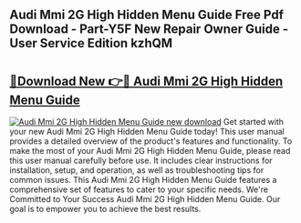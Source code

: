 ## Audi Mmi 2G High Hidden Menu Guide Free Pdf Download - Part-Y5F New Repair Owner Guide - User Service Edition kzhQM

# <h2><a href="http://bc76876.oget.top/?id=Audi+Mmi+2G+High+Hidden+Menu+Guide">🔗Download New 👉🔴 Audi Mmi 2G High Hidden Menu Guide</a></h2>

[![Audi Mmi 2G High Hidden Menu Guide new download](https://i.imgur.com/5g1atiW.png)](http://bc76876.oget.top/?id=Audi+Mmi+2G+High+Hidden+Menu+Guide)
Get started with your new Audi Mmi 2G High Hidden Menu Guide today! This user manual provides a detailed overview of the product's features and functionality. To make the most of your Audi Mmi 2G High Hidden Menu Guide, please read this user manual carefully before use. It includes clear instructions for installation, setup, and operation, as well as troubleshooting tips for common issues. This Audi Mmi 2G High Hidden Menu Guide features a comprehensive set of features to cater to your specific needs. We're Committed to Your Success Audi Mmi 2G High Hidden Menu Guide. Our goal is to empower you to achieve the best results.
